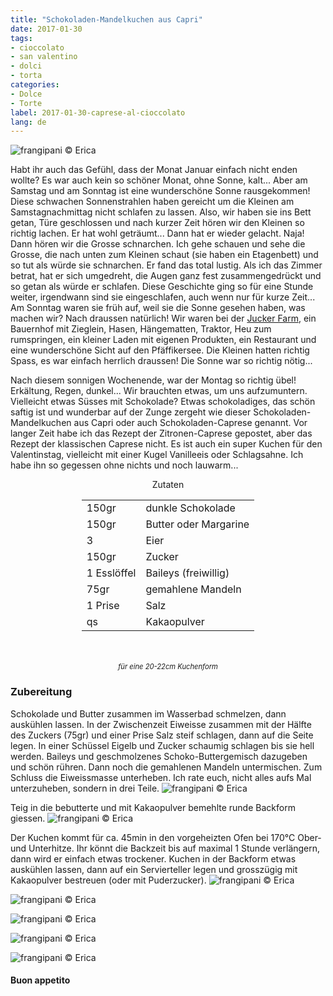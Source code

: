 ```yaml
---
title: "Schokoladen-Mandelkuchen aus Capri"
date: 2017-01-30
tags:
- cioccolato
- san valentino
- dolci
- torta
categories:
- Dolce
- Torte
label: 2017-01-30-caprese-al-cioccolato
lang: de
---
```

![](../2017-01-30-caprese-al-cioccolato/header.jpg "frangipani © Erica")

Habt ihr auch das Gefühl, dass der Monat Januar einfach nicht enden wollte? Es war auch kein so schöner Monat, ohne Sonne, kalt... Aber am Samstag und am Sonntag ist eine wunderschöne Sonne rausgekommen! Diese schwachen Sonnenstrahlen haben gereicht um die Kleinen am Samstagnachmittag nicht schlafen zu lassen. Also, wir haben sie ins Bett getan, Türe geschlossen und nach kurzer Zeit hören wir den Kleinen so richtig lachen. Er hat wohl geträumt... Dann hat er wieder gelacht. Naja! Dann hören wir die Grosse schnarchen. Ich gehe schauen und sehe die Grosse, die nach unten zum Kleinen schaut (sie haben ein Etagenbett) und so tut als würde sie schnarchen. Er fand das total lustig. Als ich das Zimmer betrat, hat er sich umgedreht, die Augen ganz fest zusammengedrückt und so getan als würde er schlafen. Diese Geschichte ging so für eine Stunde weiter, irgendwann sind sie eingeschlafen, auch wenn nur für kurze Zeit... Am Sonntag waren sie früh auf, weil sie die Sonne gesehen haben, was machen wir? Nach draussen natürlich! Wir waren bei der <a href="http://www.juckerfarm.ch" target="_blank">Jucker Farm</a>, ein Bauernhof mit Zieglein, Hasen, Hängematten, Traktor, Heu zum rumspringen, ein kleiner Laden mit eigenen Produkten, ein Restaurant und eine wunderschöne Sicht auf den Pfäffikersee. Die Kleinen hatten richtig Spass, es war einfach herrlich draussen! Die Sonne war so richtig nötig...

Nach diesem sonnigen Wochenende, war der Montag so richtig übel! Erkältung, Regen, dunkel... Wir brauchten etwas, um uns aufzumuntern. Vielleicht etwas Süsses mit Schokolade? Etwas schokoladiges, das schön saftig ist und wunderbar auf der Zunge zergeht wie dieser Schokoladen-Mandelkuchen aus Capri oder auch Schokoladen-Caprese genannt. Vor langer Zeit habe ich das Rezept der Zitronen-Caprese gepostet, aber das Rezept der klassischen Caprese nicht. Es ist auch ein super Kuchen für den Valentinstag, vielleicht mit einer Kugel Vanilleeis oder Schlagsahne. Ich habe ihn so gegessen ohne nichts und noch lauwarm...

<div id="wrapper" style="text-align: center">
  <div id="yourdiv" style="display: inline-block;">
    <div class="ingredients">
      <div class="ingredients-title">Zutaten</div>
      <table>
        <tbody>
          <tr>
            <td>150gr</td>
            <td>dunkle Schokolade</td>
          </tr>
          <tr>
            <td>150gr</td>
            <td>Butter oder Margarine</td>
          </tr>
          <tr>
            <td>3</td>
            <td>Eier</td>        
          </tr>
          <tr>
            <td>150gr</td>
            <td>Zucker</td>
          </tr>
          <tr>
            <td>1 Esslöffel</td>
            <td>Baileys (freiwillig)</td>
          </tr>
          <tr>
            <td>75gr</td>
            <td>gemahlene Mandeln</td>
          </tr>
          <tr>
            <td>1 Prise</td>
            <td>Salz</td>
          </tr>
          <tr>
            <td>qs</td>
            <td>Kakaopulver</td>
          </tr>
        </tbody>
      </table>
      <br></br>
      <i class="pull-right" style="font-size: 80%;">für eine 20-22cm Kuchenform</i>
    </div>
  </div>
</div>


<h3>
  <font color="grey">
    <i class="fa fa-cogs"></i>
  </font> Zubereitung
</h3>

Schokolade und Butter zusammen im Wasserbad schmelzen, dann auskühlen lassen. In der Zwischenzeit Eiweisse zusammen mit der Hälfte des Zuckers (75gr) und einer Prise Salz steif schlagen, dann auf die Seite legen. In einer Schüssel Eigelb und Zucker schaumig schlagen bis sie hell werden. Baileys und geschmolzenes Schoko-Buttergemisch dazugeben und schön rühren. Dann noch die gemahlenen Mandeln untermischen. Zum Schluss die Eiweissmasse unterheben. Ich rate euch, nicht alles aufs Mal unterzuheben, sondern in drei Teile.
![](../2017-01-30-caprese-al-cioccolato/impasto.jpg "frangipani © Erica")

Teig in die bebutterte und mit Kakaopulver bemehlte runde Backform giessen.
![](../2017-01-30-caprese-al-cioccolato/teglia.jpg "frangipani © Erica")

Der Kuchen kommt für ca. 45min in den vorgeheizten Ofen bei 170°C Ober- und Unterhitze. Ihr könnt die Backzeit bis auf maximal 1 Stunde verlängern, dann wird er einfach etwas trockener. Kuchen in der Backform etwas auskühlen lassen, dann auf ein Servierteller legen und grosszügig mit Kakaopulver bestreuen (oder mit Puderzucker).
![](../2017-01-30-caprese-al-cioccolato/risultato1.jpg "frangipani © Erica")

![](../2017-01-30-caprese-al-cioccolato/risultato2.jpg "frangipani © Erica")

![](../2017-01-30-caprese-al-cioccolato/risultato3.jpg "frangipani © Erica")

![](../2017-01-30-caprese-al-cioccolato/risultato4.jpg "frangipani © Erica")

![](../2017-01-30-caprese-al-cioccolato/risultato5.jpg "frangipani © Erica")

<h4>Buon appetito
  <font color="red">
    <i class="fa fa-smile-o"></i>
  </font>
</h4>
